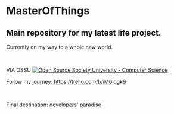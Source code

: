 MasterOfThings
===============

Main repository for my latest life project.
------------------------------------------

Currently on my way to a whole new world.

&nbsp;

VIA OSSU 
[![Open Source Society University - Computer Science](https://img.shields.io/badge/OSSU-computer--science-blue.svg)](https://github.com/ossu/computer-science)

Follow my journey: https://trello.com/b/iM6logk9 

&nbsp;
&nbsp;

Final destination: developers' paradise

